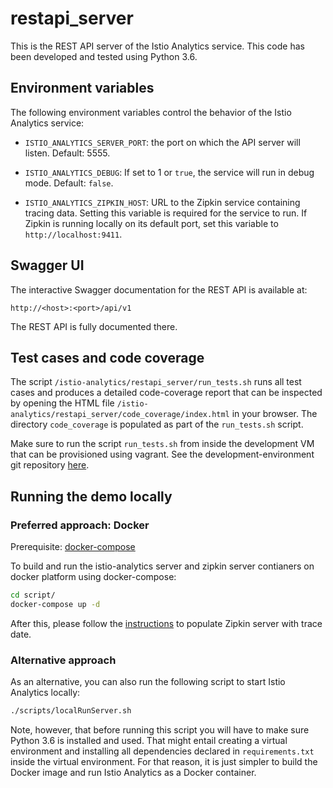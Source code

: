 # restapi_server

This is the REST API server of the Istio Analytics service. This code has been developed and tested
using Python 3.6.

## Environment variables

The following environment variables control the behavior of the Istio Analytics service:

* `ISTIO_ANALYTICS_SERVER_PORT`: the port on which the API server will listen. Default: 5555.

* `ISTIO_ANALYTICS_DEBUG`: If set to 1 or `true`, the service will run in debug mode. Default: `false`.

* `ISTIO_ANALYTICS_ZIPKIN_HOST`: URL to the Zipkin service containing tracing data. Setting this variable is required for the service to run. If Zipkin is running locally on its default port, set this variable to `http://localhost:9411`.

## Swagger UI

The interactive Swagger documentation for the REST API is available at:

```
http://<host>:<port>/api/v1
```

The REST API is fully documented there.

## Test cases and code coverage

The script `/istio-analytics/restapi_server/run_tests.sh` runs all test cases and produces a detailed code-coverage report that can be inspected by opening the HTML file `/istio-analytics/restapi_server/code_coverage/index.html` in your browser. The directory `code_coverage` is populated as part of the `run_tests.sh` script.

Make sure to run the script `run_tests.sh` from inside the development VM that can be provisioned using vagrant. See the development-environment git repository [here](https://github.ibm.com/istio-analytics/dev_env).

## Running the demo locally

### Preferred approach: Docker

Prerequisite: [docker-compose](https://docs.docker.com/compose/install/)

To build and run the istio-analytics server and zipkin server contianers on docker platform using docker-compose:

```bash
cd script/
docker-compose up -d
```

After this, please follow the [instructions](https://github.ibm.com/istio-analytics/dev_env#populating-zipkin) to populate Zipkin server with trace date.

### Alternative approach

As an alternative, you can also run the following script to start Istio Analytics locally:

```bash
./scripts/localRunServer.sh
```

Note, however, that before running this script you will have to make sure Python 3.6 is installed and used. That might entail creating a virtual environment and installing all dependencies declared in `requirements.txt` inside the virtual environment. For that reason, it is just simpler to build the Docker image and run Istio Analytics as a Docker container.
